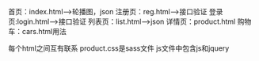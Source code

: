 首页：index.html-->轮播图，json
注册页：reg.html-->接口验证
登录页:login.html-->接口验证
列表页：list.html-->json
详情页：product.html
购物车：cars.html用法

每个html之间互有联系
product.css是sass文件
js文件中包含js和jquery